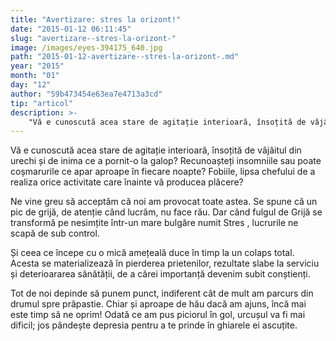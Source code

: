 ```yaml
---
title: "Avertizare: stres la orizont!"
date: "2015-01-12 06:11:45"
slug: "avertizare--stres-la-orizont-"
image: /images/eyes-394175_640.jpg
path: "2015-01-12-avertizare--stres-la-orizont-.md"
year: "2015"
month: "01"
day: "12"
author: "59b473454e63ea7e4713a3cd"
tip: "articol"
description: >-
    "Vă e cunoscută acea stare de agitație interioară, însoțită de vâjâitul din urechi și de inima ce a pornit-o la galop? Recunoașteți insomniile sau poate coșmarurile ce apar aproape în fiecare noapte? F"
---
```

<div class="kg-card-markdown"><p>Vă e cunoscută acea stare de agitație interioară, însoțită de vâjâitul din urechi și de inima ce a pornit-o la galop? Recunoașteți insomniile sau poate coșmarurile ce apar aproape în fiecare noapte? Fobiile, lipsa chefului de a realiza orice activitate care înainte vă producea plăcere?</p>
<p>Ne vine greu să acceptăm că noi am provocat toate astea. Se spune că un pic de grijă, de atenție când lucrăm, nu face rău. Dar când fulgul de Grijă se transformă pe nesimțite într-un mare bulgăre numit Stres , lucrurile ne scapă de sub control.</p>
<p>Și ceea ce începe cu o mică amețeală duce în timp la un colaps total. Acesta se materializează în pierderea prietenilor, rezultate slabe la serviciu și deterioararea sănătății, de a cărei importanță devenim subit conștienți.</p>
<p>Tot de noi depinde să punem punct, indiferent cât de mult am parcurs din drumul spre prăpastie. Chiar și aproape de hău dacă am ajuns, încă mai este timp să ne oprim! Odată ce am pus piciorul în gol, urcușul va fi mai dificil; jos pândește depresia pentru a te prinde în ghiarele ei ascuțite.</p>
</div>
    